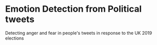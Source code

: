 # Emotion Detection from Political tweets
 Detecting anger and fear in people's tweets in response to the UK 2019 elections 
